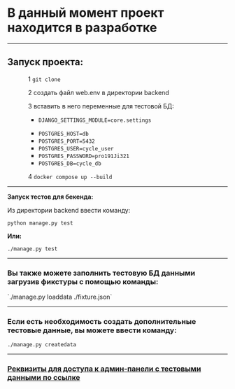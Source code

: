 <h1>В данный момент проект находится в разработке</h1>
<hr>
<h2>Запуск проекта:</h2>
<ul>

<ol>

1 `git clone`

</ol>

<ol>2 создать файл web.env в директории backend
</ol>
<ol>3 вставить в него переменные для тестовой БД:
    <ul>
        <li>

`DJANGO_SETTINGS_MODULE=core.settings`
        </li>
        <li>`POSTGRES_HOST=db`</li>
        <li>`POSTGRES_PORT=5432`</li>
        <li>`POSTGRES_USER=cycle_user`</li>
        <li>`POSTGRES_PASSWORD=pro191Ji321`</li>
        <li>`POSTGRES_DB=cycle_db`</li>
    </ul>
</ol>
<ol>

4
`docker compose up --build`

</ol>

</ul>
<hr>

**Запуск тестов для бекенда:**

Из директории backend ввести команду:

<span>`python manage.py test`</span>

**Или:**

<span>`./manage.py test`</span>
<hr>

<h3>Вы также можете заполнить тестовую БД данными загрузив фикстуры с помощью команды:</h3>
<span>`./manage.py loaddata ./fixture.json`</span>
<hr>
<h3>Если есть необходимость создать дополнительные тестовые данные, вы можете ввести команду:</h3>

<span>`./manage.py createdata`</span>
<hr>
<h3><a href="https://github.com/RRoxxxsii/forum-collab/blob/backend-main/backend/admin_info.txt">Реквизиты для доступа к админ-панели с тестовыми данными по ссылке</a></h3>
